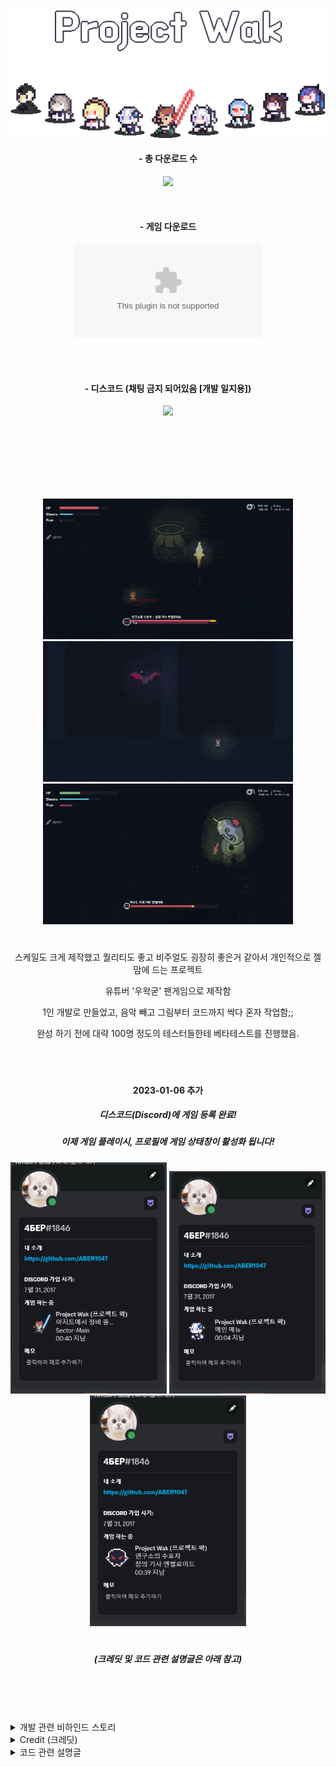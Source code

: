<div align="center">


</br></br>

<img src = "imgs/thumnail2.png" width = "640px">




#### - 총 다운로드 수

![](https://img.shields.io/github/downloads/ABER1047/Project-wak/total?color=E0C9A8)

</br>

#### - 게임 다운로드 

[![](https://img.shields.io/github/downloads/ABER1047/Project-wak/Alpha-1.4/project.wak_2023_01_12.zip?color=AD8264&label=DOWNLOAD&style=for-the-badge)](https://github.com/ABER1047/Project-wak/releases/download/Alpha-1.4/project.wak_2023_01_12.zip)

</br></br>

#### - 디스코드 (채팅 금지 되어있음 [개발 일지용])

[![](https://discordapp.com/api/guilds/958378000414568558/embed.png?style=banner2)](https://discord.gg/hzbCTRemqq)


</br></br></br></br></br></br>



<img src = "imgs/preview_1.gif" width = "400px">
<img src = "imgs/preview_4.gif" width = "400px">
<img src = "imgs/preview_3.gif" width = "400px">


#





스케일도 크게 제작했고 퀄리티도 좋고 비주얼도 굉장히 좋은거 같아서 개인적으로 젤 맘에 드는 프로젝트

유튜버 '우왁굳' 팬게임으로 제작함

1인 개발로 만들었고, 음악 빼고 그림부터 코드까지 싹다 혼자 작업함;;

완성 하기 전에 대략 100명 정도의 테스터들한테 베타테스트를 진행했음.

</br>

#

#### 2023-01-06 추가

##### 디스코드(Discord)에 게임 등록 완료!

##### 이제 게임 플레이시, 프로필에 게임 상태창이 활성화 됩니다!

<img src = "imgs/discord_pre1.PNG" width = "250px"> <img src = "imgs/discord_pre2.PNG" width = "250px"> <img src = "imgs/discord_pre3.PNG" width = "250px">

#


##### (크레딧 및 코드 관련 설명글은 아래 참고)

</br></br></br>

</div>


<details>
<summary>개발 관련 비하인드 스토리</summary>


-----------------------

#### 1. 개발 초창기 난이도

개발 초창기때 난이도가 너무 어려워서 테스터들중 50~60%는 탈주했음;;
클리어 한 사람들은 당시에 보스가 4마리 밖에 없었는데도 불구하고, 플레이 타임이 평균 4시간을 찍어버렸음
(구버전 해보고 싶으면 <a href = "https://github.com/ABER1047/Project-wak/releases">여기</a>를 클릭해 구버전 찾아서 해보시길)
</br></br>


#### 2. 게임 스케일

원래는 보스는 대략 15마리정도에 맵 크기도 엄청 크게하는 등, 탐험하는 RPG느낌으로 구상했었음.
테스터들 플레이 타임 보니 방송용으론 적합하지 않겠다 싶어서 과감하게 폐기
</br></br>



#### 3. 밈

개발을 2021년도말에 시작했다보니 비교적 최신 밈이 없음;;
따라서 밈보다는 '게임 자체의 재미'에 조금더 비중을 많이 뒀음
</br></br>



#### 4. 깨부의 흔적

2020년도쯤에 연공전에 게임 하나 냈었는데, 난이도가 너어어어무 어려워서 깨부 당하고 바로 관갔음
그때의 기억을 되살려서 지금의 프로젝트 왁은 벨런스에 굉장히 신경을 많이 썼음.
(테스터 피드백도 대부분 난이도 관련해서 받은 부분이 80%정도 차지함)
</br></br>



#### 5. 새로운 게임 기획

앞서말했듯, 개발 초창기를 포함에 중간중간 추가할려다가 폐기된 내용이 굉장히 많음.
그래서 내년 연공전땐 이때의 구상과 함께 새로 구상중인 기획을 통해 팀원 모집해서 아에 단순 '팬게임'이 아닌 '오리지널 스팀 게임' 퀄리티로 만들 생각임
(팀원이 와주길 기다릴뿐ㅜ)
</br></br>


#### 6. 파일 증발

개발 하던 도중 파일이 총 3번정도 날아갔음
그 중 2번은, 백업 조차 안해둬서 처음 날라갔을때 멘탈이 제대로 나가서 개발 접을까도 생각했었음;;
몇시간 있다가 다시 멘탈 부여잡고, 혹시 지금 잤다가 다음날에 복구 시작하면, 기존에 제작했던거 까먹을까봐 밤새 백업 작업에 몰두했었음
다시 생각해보면 진짜 PTSD옴;;
</br></br>


#### 7. 다회차 플레이

다회차 플레이시, 난이도 및 플레이 타임 등등... 여러 요인들 때문에 폐기된 기획들을 조금이나마 맛 볼수 있음
</br></br>


#### 8. 게임 플레이 관련

기본적으로 '엘든링'에 영향을 많이 받아서 오직 피지컬만으로 무기 강화 없이도 클리어할 수 있도록 제작되었음.
모든 보스들의 패턴은 '다양한 방법'으로 파해가능함
=> 제작자 본인이 의도한 파해법 이외에도 꼼수로 피하거나, 이외의 여러 방법으로 파해 가능하도록 설계했음.
(이거 관련해선, 디스코드 채널에 개발 과정과 함께 공지되어 있으니 궁금하면 찾아보시길 바람)

또한, 원래 소울라이크 게임들은 하나같이 딜타임과 회피 타임의 경계가 애매하여, 한두대만 치고 빠지고를 반복하는 식의 플레이가 대부분인데
이런걸 왁굳형이 별로 안좋아하는거 같아서, 공격 타임과 딜타임을 확실히 구분해뒀음.

이외에도, 튜토리얼, 아이템 설명 등등... 최대한 직관적이게 제작했음.
</br></br>


#### 9. 숨겨진 요소들

게임 내에 숨겨진 요소들이 굉장히 많음.
앞서 말한 보스 파해법도 여기에 포함되며, 여러 아이템들이 맵 곳곳에 숨겨져 있을 뿐만 아니라, 
다회차 플레이시 볼수 있는 새로운 패턴과 보스 등등의 요소들이 있음.
</br></br>


---------------------------------

</details>



<details>
<summary>Credit (크레딧)</summary>

---------------------------------

#### 게임 시작시, 아래 명단에 기재된 분의 닉네임으로 이름을 설정하시면, 특수한 탈리스만을 획득할 수 있습니다
  
##### (기재된 분들 이외에 많은 분들이 테스트에 참여해주셨으며, 피드백 주신 분들만 선정해서 크레딧에 따로 기재했습니다)

</br></br>

- 1차 테스터 명단

StellarSea 서장님 오코츠유타 옥수수칲 탄창 황금뿌리 러머 Ssab 공벌 화염뽱어 젓가락아저씨 진성e 벼슬 페르마벤 댐쿵이 쓰레기맛캔디 1잡탕1 zun Dillionaire alpamin BackSang NANFREE 쥬기 참이프 광부 Contra QuiettBee 사미니

</br></br>

- 2차 테스터 명단

댐쿵이 BackSang 모니타리 스즈메의 문단속 벤찌 별명1577 Kastle 고 라니임니다 재영이요 윤석 러머 최민우 ㅁㅈ 허미온 아리에스 NAㅅ Mang0_k Ladon TJD ajdkg296 쥬기 잠복근무 도트박스 재영 윤석 허미온 cccc 원시인 징버거의 돗대 면주바이

</br></br>

- 3차 테스터 명단

세구세구세구야사랑해 1잡탕1 백상 KIM DDi YOMG TT1 ACHI99 Nikemach damku1214 Dillionaire 로얄플러쉬 DO_S 이미지박스 킹츄러스 seesaw 소다쿤 플로토돔 펭구 입꼬기 명준 갱후니 조금하는바드 은색의하늘 ajdkg296 ChungYeo sda justahirman 허거덩 Eluhu libertad

</br></br>

- Special Thanks

BackSang 쓰레기맛캔디 zun 왁만치 NANFREE alpamin 1잡탕1 쥬기 댐쿵이 ㅇㅅㄹㅋ Eluhu seesaw 뱌밍 우소 libertad 랑 이 갱후니 러머 ajdkg296 Hermione 대충지은닉네임

</br></br>



---------------------------------

</details>



<details>
<summary>코드 관련 설명글</summary>

---------------------------


<details>
<summary>여러 보스 모션</summary>


-------------

보스 움직임은 다른 프로그램 이용 안하고 전부 코드로 일일히 짰습니다.

[관련 코드내용은 Object파일 -> (보스 이름 ex. obj_wak_doo)파일 참고해주세요]

https://github.com/ABER1047/Project-wak/tree/main/objects/obj_worm
</br>

-------------
</details>





<details>
<summary>쌉벌레두</summary>

### - 쌉벌레두 (테라리아식 지렁이 알고리즘)

-------------



[관련 코드 내용은 해당 소스 파일 참고해주세요]

https://github.com/ABER1047/Worm

-------------
</details>

  
  
  
  
<details>
<summary>세이브 파일 암호화 알고리즘</summary>
  
  
### - 세이브 파일 암호화 알고리즘
-------------

바이트(Byte)를 이용해 암호화 하는 알고리즘

[관련 코드 내용은 해당 소스 파일 참고해주세요]

https://github.com/ABER1047/Project-wak/blob/main/scripts/ini_open_protect/ini_open_protect.gml

-------------
</details>







<details>
<summary>이펙트 외곽선 효과</summary>


### - 레이지 모드 준비 상태때 나오는 아우라, 혹은 불 이펙트의 외곽선 효과
-------------

전체적인 알고리즘은 다음과 같습니다.
```
1. 테두리 부분의 색을 딴 원을 하나 그림

2. 그 원위에 살짝 x픽셀 만큼 작은 원을 하나 덮어씌워서 더그림 (이때 x값은 미지수)
```

[관련 코드 내용은 Object및 script파일 -> "set_surf_outline" 및 "obj_camera", "code", "code_bubble_surf" 참고]

https://github.com/ABER1047/Project-wak/blob/main/scripts/set_surf_outline/set_surf_outline.gml

https://github.com/ABER1047/Project-wak/blob/main/objects/code_bubble_surf/Draw_0.gml

-------------
</details>







<details>
<summary>스파크/빗물 튀기기 효과</summary>

### ▼ 빗물 튀기는 효과 및 스파크 튀기는 효과
-------------

전체적인 알고리즘은 다음과 같습니다.
```
1. 현재 좌표값 (x1,y1)와 1프레임 이후의 현재 좌표값 (x2,y2)의 값을 통해 해당 사이를 잇는 선을 x 픽셀 두깨로 하나 그리기 (이때 x값은 미지수)

2. (x2,y2)좌표값을 기준으로 (x1,y1)좌표값에서 x좌표 y좌표 각각 z만큼 x2,y2값에 가까워지도록 좌표값을 빼거나 더해줌 (이때 z값은 for문을 통해 제어함)

3. 이제 2번 단계에서 구해진 수많은 새로운 좌표값을 (x2,y2)좌표값과 연결하여 선을 그려줌

4. 각 선들의 투명도를 대략 0.05정도로 설정하면 (x2,y2)에 선들이 가까워질수록 색이 더 진해짐으로써 선이 자연스러워보임
```

[관련 코드 내용은 "effect_spark" 참고]

https://github.com/ABER1047/Project-wak/tree/main/objects/effect_spark

-------------
</details>






<details>
<summary>화면 흔들림 효과</summary>


### - 화면 흔들림 효과
-------------

전체적인 알고리즘은 obj_camera에서의 "shake"라는 단어가 포함되어있는 변수들을 확인해주세요

[관련 코드 내용은 "obj_camera" 참고]

https://github.com/ABER1047/Project-wak/blob/main/objects/obj_camera/Step_0.gml

-------------
</details>





<details>
<summary>레이저 알고리즘</summary>

### - 레이저 (보스가 눈에서 발사하던 레이저 혹은 맵 중간중간 마다 놓여있던 장애물)
-------------

전체적인 알고리즘은 다음과 같습니다.
```
1. 최적화를 위해 레이저가 최대로 뻗어나갈 수 있는 거리에 제한을 둠 (아마 인게임에선 2500정도로 제한을 뒀음)

2. 레이저가 발사되는 지점 (x1,y1)을 기준으로 특정 발사 각도로 쭉 플레이어나 바닥에 닿거나 최대 거리로 뻗어나갈 때까지 반복문으로 체크

3. 플레이어나 바닥에 닿았거나, 최대 거리까지 뻗어나간 경우 반복문 빠져나오기

4. 반복문을 빠져나온 순간에서의 좌푯값 (x2,y2)까지 선을 이어줌 (해당 선이 레이저)
```

[관련 코드 내용은 "block_laser" 참고]

https://github.com/ABER1047/Project-wak/blob/main/objects/block_laser/Step_0.gml

-------------
</details>


</br></br></br></br></br>

#### 이외에 궁금한거 있으시면 디코로 연락해주심 자세히 설명드리겠읍니당

(디코 아이디는 제 깃헙 프로필에 적혀있어요!)



